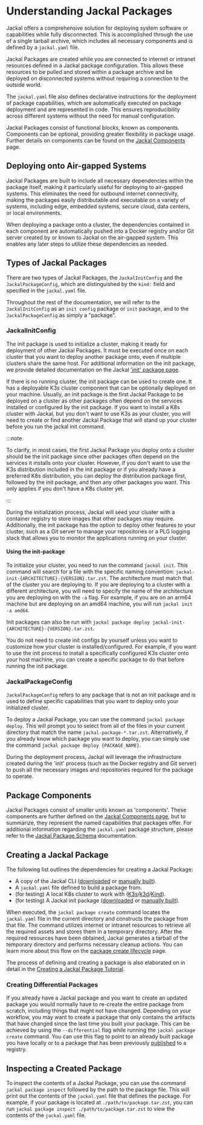 # Understanding Jackal Packages

Jackal offers a comprehensive solution for deploying system software or capabilities while fully disconnected. This is accomplished through the use of a single tarball archive, which includes all necessary components and is defined by a `jackal.yaml` file.

Jackal Packages are created while you are connected to internet or intranet resources defined in a Jackal package configuration.  This allows these resources to be pulled and stored within a package archive and be deployed on disconnected systems without requiring a connection to the outside world.

The `jackal.yaml` file also defines declarative instructions for the deployment of package capabilities, which are automatically executed on package deployment and are represented in code. This ensures reproducibility across different systems without the need for manual configuration.

Jackal Packages consist of functional blocks, known as components. Components can be optional, providing greater flexibility in package usage. Further details on components can be found on the [Jackal Components](./2-jackal-components.md) page.

## Deploying onto Air-gapped Systems

Jackal Packages are built to include all necessary dependencies within the package itself, making it particularly useful for deploying to air-gapped systems. This eliminates the need for outbound internet connectivity, making the packages easily distributable and executable on a variety of systems, including edge, embedded systems, secure cloud, data centers, or local environments.

When deploying a package onto a cluster, the dependencies contained in each component are automatically pushed into a Docker registry and/or Git server created by or known to Jackal on the air-gapped system. This enables any later steps to utilize these dependencies as needed.

## Types of Jackal Packages

There are two types of Jackal Packages, the `JackalInitConfig` and the `JackalPackageConfig`, which are distinguished by the `kind:` field and specified in the `jackal.yaml` file.

Throughout the rest of the documentation, we will refer to the `JackalInitConfig` as an `init config` package or `init` package, and to the `JackalPackageConfig` as simply a "package".

### JackalInitConfig

The init package is used to initialize a cluster, making it ready for deployment of other Jackal Packages. It must be executed once on each cluster that you want to deploy another package onto, even if multiple clusters share the same host. For additional information on the init package, we provide detailed documentation on the Jackal ['init' package page](./3-jackal-init-package.md).

If there is no running cluster, the init package can be used to create one. It has a deployable K3s cluster component that can be optionally deployed on your machine. Usually, an init package is the first Jackal Package to be deployed on a cluster as other packages often depend on the services installed or configured by the init package. If you want to install a K8s cluster with Jackal, but you don't want to use K3s as your cluster, you will need to create or find another Jackal Package that will stand up your cluster before you run the jackal init command.

:::note

To clarify, in most cases, the first Jackal Package you deploy onto a cluster should be the init package since other packages often depend on the services it installs onto your cluster. However, if you don't want to use the K3s distribution included in the init package or if you already have a preferred K8s distribution, you can deploy the distribution package first, followed by the init package, and then any other packages you want. This only applies if you don't have a K8s cluster yet.

:::

During the initialization process, Jackal will seed your cluster with a container registry to store images that other packages may require. Additionally, the init package has the option to deploy other features to your cluster, such as a Git server to manage your repositories or a PLG logging stack that allows you to monitor the applications running on your cluster.

#### Using the init-package

To initialize your cluster, you need to run the command `jackal init`. This command will search for a file with the specific naming convention: `jackal-init-{ARCHITECTURE}-{VERSION}.tar.zst`. The architecture must match that of the cluster you are deploying to. If you are deploying to a cluster with a different architecture, you will need to specify the name of the architecture you are deploying on with the `-a` flag. For example, if you are on an arm64 machine but are deploying on an amd64 machine, you will run `jackal init -a amd64`.

Init packages can also be run with `jackal package deploy jackal-init-{ARCHITECTURE}-{VERSION}.tar.zst`.

You do not need to create init configs by yourself unless you want to customize how your cluster is installed/configured. For example, if you want to use the init process to install a specifically configured K3s cluster onto your host machine, you can create a specific package to do that before running the init package.

### JackalPackageConfig

`JackalPackageConfig` refers to any package that is not an init package and is used to define specific capabilities that you want to deploy onto your initialized cluster.

To deploy a Jackal Package, you can use the command `jackal package deploy`. This will prompt you to select from all of the files in your current directory that match the name `jackal-package-*.tar.zst`. Alternatively, if you already know which package you want to deploy, you can simply use the command `jackal package deploy {PACKAGE_NAME}`.

During the deployment process, Jackal will leverage the infrastructure created during the 'init' process (such as the Docker registry and Git server) to push all the necessary images and repositories required for the package to operate.

## Package Components

Jackal Packages consist of smaller units known as 'components'. These components are further defined on the [Jackal Components page](./2-jackal-components.md), but to summarize, they represent the named capabilities that packages offer. For additional information regarding the `jackal.yaml` package structure, please refer to the [Jackal Package Schema](./4-jackal-schema.md) documentation.

## Creating a Jackal Package

The following list outlines the dependencies for creating a Jackal Package:

- A copy of the Jackal CLI ([downloaded](https://github.com/defenseunicorns/jackal/releases) or [manually built](../2-the-jackal-cli/0-building-your-own-cli.md)).
- A `jackal.yaml` file defined to build a package from.
- (for testing) A local K8s cluster to work with ([K3s](https://k3s.io/)/[k3d](https://k3d.io/v5.4.1/)/[Kind](https://kind.sigs.k8s.io/docs/user/quick-start#installation)).
- (for testing) A Jackal init package ([downloaded](https://github.com/defenseunicorns/jackal/releases) or [manually built](../2-the-jackal-cli/0-building-your-own-cli.md)).

When executed, the `jackal package create` command locates the `jackal.yaml` file in the current directory and constructs the package from that file. The command utilizes internet or intranet resources to retrieve all the required assets and stores them in a temporary directory. After the required resources have been obtained, Jackal generates a tarball of the temporary directory and performs necessary cleanup actions.  You can learn more about this flow on the [package create lifecycle](./5-package-create-lifecycle.md) page.

The process of defining and creating a package is also elaborated on in detail in the [Creating a Jackal Package Tutorial](../5-jackal-tutorials/0-creating-a-jackal-package.md).

### Creating Differential Packages

If you already have a Jackal package and you want to create an updated package you would normally have to re-create the entire package from scratch, including things that might not have changed. Depending on your workflow, you may  want to create a package that only contains the artifacts that have changed since the last time you built your package. This can be achieved by using the `--differential` flag while running the `jackal package create` command. You can use this flag to point to an already built package you have locally or to a package that has been previously [published](../5-jackal-tutorials/7-publish-and-deploy.md#publish-package) to a registry.

## Inspecting a Created Package

To inspect the contents of a Jackal Package, you can use the command `jackal package inspect` followed by the path to the package file. This will print out the contents of the `jackal.yaml` file that defines the package. For example, if your package is located at `./path/to/package.tar.zst`, you can run `jackal package inspect ./path/to/package.tar.zst` to view the contents of the `jackal.yaml` file.
